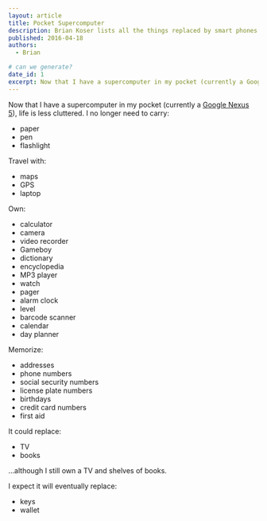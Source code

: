 ```yaml
---
layout: article
title: Pocket Supercomputer
description: Brian Koser lists all the things replaced by smart phones.
published: 2016-04-18
authors:
  - Brian

# can we generate?
date_id: 1
excerpt: Now that I have a su­per­com­puter in my pocket (cur­rently a Google Nexus 5), life is less clut­tered.
---
```

Now that I have a supercomputer in my pocket (currently a [Google Nexus 5](https://en.m.wikipedia.org/wiki/Nexus_5)), life is less cluttered. I no longer need to carry:

- paper
- pen
- flashlight

Travel with:
- maps
- GPS
- laptop

Own:
- calculator
- camera
- video recorder
- Gameboy
- dictionary
- encyclopedia
- MP3 player
- watch
- pager
- alarm clock
- level
- barcode scanner
- calendar
- day planner

Memorize:
- addresses
- phone numbers
- social security numbers
- license plate numbers
- birthdays
- credit card numbers
- first aid

It could replace:
- TV
- books

…although I still own a TV and shelves of books.

I expect it will eventually replace:
- keys
- wallet